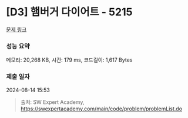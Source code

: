 # [D3] 햄버거 다이어트 - 5215 

[문제 링크](https://swexpertacademy.com/main/code/problem/problemDetail.do?contestProbId=AWT-lPB6dHUDFAVT) 

### 성능 요약

메모리: 20,268 KB, 시간: 179 ms, 코드길이: 1,617 Bytes

### 제출 일자

2024-08-14 15:53



> 출처: SW Expert Academy, https://swexpertacademy.com/main/code/problem/problemList.do